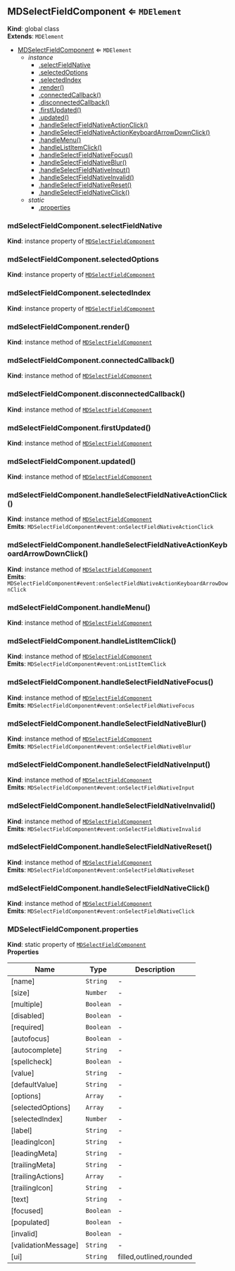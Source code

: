 <a name="MDSelectFieldComponent"></a>

## MDSelectFieldComponent ⇐ <code>MDElement</code>

**Kind**: global class  
**Extends**: <code>MDElement</code>

-   [MDSelectFieldComponent](#MDSelectFieldComponent) ⇐ <code>MDElement</code>
    -   _instance_
        -   [.selectFieldNative](#MDSelectFieldComponent+selectFieldNative)
        -   [.selectedOptions](#MDSelectFieldComponent+selectedOptions)
        -   [.selectedIndex](#MDSelectFieldComponent+selectedIndex)
        -   [.render()](#MDSelectFieldComponent+render)
        -   [.connectedCallback()](#MDSelectFieldComponent+connectedCallback)
        -   [.disconnectedCallback()](#MDSelectFieldComponent+disconnectedCallback)
        -   [.firstUpdated()](#MDSelectFieldComponent+firstUpdated)
        -   [.updated()](#MDSelectFieldComponent+updated)
        -   [.handleSelectFieldNativeActionClick()](#MDSelectFieldComponent+handleSelectFieldNativeActionClick)
        -   [.handleSelectFieldNativeActionKeyboardArrowDownClick()](#MDSelectFieldComponent+handleSelectFieldNativeActionKeyboardArrowDownClick)
        -   [.handleMenu()](#MDSelectFieldComponent+handleMenu)
        -   [.handleListItemClick()](#MDSelectFieldComponent+handleListItemClick)
        -   [.handleSelectFieldNativeFocus()](#MDSelectFieldComponent+handleSelectFieldNativeFocus)
        -   [.handleSelectFieldNativeBlur()](#MDSelectFieldComponent+handleSelectFieldNativeBlur)
        -   [.handleSelectFieldNativeInput()](#MDSelectFieldComponent+handleSelectFieldNativeInput)
        -   [.handleSelectFieldNativeInvalid()](#MDSelectFieldComponent+handleSelectFieldNativeInvalid)
        -   [.handleSelectFieldNativeReset()](#MDSelectFieldComponent+handleSelectFieldNativeReset)
        -   [.handleSelectFieldNativeClick()](#MDSelectFieldComponent+handleSelectFieldNativeClick)
    -   _static_
        -   [.properties](#MDSelectFieldComponent.properties)

<a name="MDSelectFieldComponent+selectFieldNative"></a>

### mdSelectFieldComponent.selectFieldNative

**Kind**: instance property of [<code>MDSelectFieldComponent</code>](#MDSelectFieldComponent)  
<a name="MDSelectFieldComponent+selectedOptions"></a>

### mdSelectFieldComponent.selectedOptions

**Kind**: instance property of [<code>MDSelectFieldComponent</code>](#MDSelectFieldComponent)  
<a name="MDSelectFieldComponent+selectedIndex"></a>

### mdSelectFieldComponent.selectedIndex

**Kind**: instance property of [<code>MDSelectFieldComponent</code>](#MDSelectFieldComponent)  
<a name="MDSelectFieldComponent+render"></a>

### mdSelectFieldComponent.render()

**Kind**: instance method of [<code>MDSelectFieldComponent</code>](#MDSelectFieldComponent)  
<a name="MDSelectFieldComponent+connectedCallback"></a>

### mdSelectFieldComponent.connectedCallback()

**Kind**: instance method of [<code>MDSelectFieldComponent</code>](#MDSelectFieldComponent)  
<a name="MDSelectFieldComponent+disconnectedCallback"></a>

### mdSelectFieldComponent.disconnectedCallback()

**Kind**: instance method of [<code>MDSelectFieldComponent</code>](#MDSelectFieldComponent)  
<a name="MDSelectFieldComponent+firstUpdated"></a>

### mdSelectFieldComponent.firstUpdated()

**Kind**: instance method of [<code>MDSelectFieldComponent</code>](#MDSelectFieldComponent)  
<a name="MDSelectFieldComponent+updated"></a>

### mdSelectFieldComponent.updated()

**Kind**: instance method of [<code>MDSelectFieldComponent</code>](#MDSelectFieldComponent)  
<a name="MDSelectFieldComponent+handleSelectFieldNativeActionClick"></a>

### mdSelectFieldComponent.handleSelectFieldNativeActionClick()

**Kind**: instance method of [<code>MDSelectFieldComponent</code>](#MDSelectFieldComponent)  
**Emits**: <code>MDSelectFieldComponent#event:onSelectFieldNativeActionClick</code>  
<a name="MDSelectFieldComponent+handleSelectFieldNativeActionKeyboardArrowDownClick"></a>

### mdSelectFieldComponent.handleSelectFieldNativeActionKeyboardArrowDownClick()

**Kind**: instance method of [<code>MDSelectFieldComponent</code>](#MDSelectFieldComponent)  
**Emits**: <code>MDSelectFieldComponent#event:onSelectFieldNativeActionKeyboardArrowDownClick</code>  
<a name="MDSelectFieldComponent+handleMenu"></a>

### mdSelectFieldComponent.handleMenu()

**Kind**: instance method of [<code>MDSelectFieldComponent</code>](#MDSelectFieldComponent)  
<a name="MDSelectFieldComponent+handleListItemClick"></a>

### mdSelectFieldComponent.handleListItemClick()

**Kind**: instance method of [<code>MDSelectFieldComponent</code>](#MDSelectFieldComponent)  
**Emits**: <code>MDSelectFieldComponent#event:onListItemClick</code>  
<a name="MDSelectFieldComponent+handleSelectFieldNativeFocus"></a>

### mdSelectFieldComponent.handleSelectFieldNativeFocus()

**Kind**: instance method of [<code>MDSelectFieldComponent</code>](#MDSelectFieldComponent)  
**Emits**: <code>MDSelectFieldComponent#event:onSelectFieldNativeFocus</code>  
<a name="MDSelectFieldComponent+handleSelectFieldNativeBlur"></a>

### mdSelectFieldComponent.handleSelectFieldNativeBlur()

**Kind**: instance method of [<code>MDSelectFieldComponent</code>](#MDSelectFieldComponent)  
**Emits**: <code>MDSelectFieldComponent#event:onSelectFieldNativeBlur</code>  
<a name="MDSelectFieldComponent+handleSelectFieldNativeInput"></a>

### mdSelectFieldComponent.handleSelectFieldNativeInput()

**Kind**: instance method of [<code>MDSelectFieldComponent</code>](#MDSelectFieldComponent)  
**Emits**: <code>MDSelectFieldComponent#event:onSelectFieldNativeInput</code>  
<a name="MDSelectFieldComponent+handleSelectFieldNativeInvalid"></a>

### mdSelectFieldComponent.handleSelectFieldNativeInvalid()

**Kind**: instance method of [<code>MDSelectFieldComponent</code>](#MDSelectFieldComponent)  
**Emits**: <code>MDSelectFieldComponent#event:onSelectFieldNativeInvalid</code>  
<a name="MDSelectFieldComponent+handleSelectFieldNativeReset"></a>

### mdSelectFieldComponent.handleSelectFieldNativeReset()

**Kind**: instance method of [<code>MDSelectFieldComponent</code>](#MDSelectFieldComponent)  
**Emits**: <code>MDSelectFieldComponent#event:onSelectFieldNativeReset</code>  
<a name="MDSelectFieldComponent+handleSelectFieldNativeClick"></a>

### mdSelectFieldComponent.handleSelectFieldNativeClick()

**Kind**: instance method of [<code>MDSelectFieldComponent</code>](#MDSelectFieldComponent)  
**Emits**: <code>MDSelectFieldComponent#event:onSelectFieldNativeClick</code>  
<a name="MDSelectFieldComponent.properties"></a>

### MDSelectFieldComponent.properties

**Kind**: static property of [<code>MDSelectFieldComponent</code>](#MDSelectFieldComponent)  
**Properties**

| Name                | Type                 | Description             |
| ------------------- | -------------------- | ----------------------- |
| [name]              | <code>String</code>  | -                       |
| [size]              | <code>Number</code>  | -                       |
| [multiple]          | <code>Boolean</code> | -                       |
| [disabled]          | <code>Boolean</code> | -                       |
| [required]          | <code>Boolean</code> | -                       |
| [autofocus]         | <code>Boolean</code> | -                       |
| [autocomplete]      | <code>String</code>  | -                       |
| [spellcheck]        | <code>Boolean</code> | -                       |
| [value]             | <code>String</code>  | -                       |
| [defaultValue]      | <code>String</code>  | -                       |
| [options]           | <code>Array</code>   | -                       |
| [selectedOptions]   | <code>Array</code>   | -                       |
| [selectedIndex]     | <code>Number</code>  | -                       |
| [label]             | <code>String</code>  | -                       |
| [leadingIcon]       | <code>String</code>  | -                       |
| [leadingMeta]       | <code>String</code>  | -                       |
| [trailingMeta]      | <code>String</code>  | -                       |
| [trailingActions]   | <code>Array</code>   | -                       |
| [trailingIcon]      | <code>String</code>  | -                       |
| [text]              | <code>String</code>  | -                       |
| [focused]           | <code>Boolean</code> | -                       |
| [populated]         | <code>Boolean</code> | -                       |
| [invalid]           | <code>Boolean</code> | -                       |
| [validationMessage] | <code>String</code>  | -                       |
| [ui]                | <code>String</code>  | filled,outlined,rounded |
